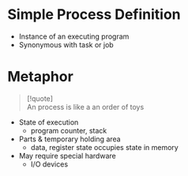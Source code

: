 # Simple Process Definition
* Instance of an executing program
* Synonymous with task or job
# Metaphor
> [!quote]  
> An process  is like a an order of toys

- State of execution
	- program counter, stack
- Parts & temporary holding area
	- data, register state occupies state in memory
- May require special hardware
	- I/O devices
